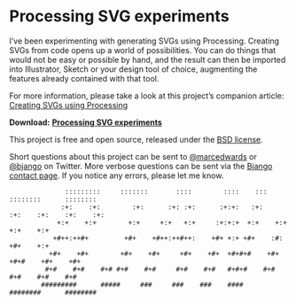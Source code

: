 # Processing SVG experiments

I’ve been experimenting with generating SVGs using Processing. Creating SVGs from code opens up a world of possibilities. You can do things that would not be easy or possible by hand, and the result can then be imported into Illustrator, Sketch or your design tool of choice, augmenting the features already contained with that tool.

For more information, please take a look at this project’s companion article: [Creating SVGs using Processing](https://bjango.com/articles/processingsvg/)

**Download:** **[Processing SVG experiments](https://github.com/bjango/Processing-SVG-experiments/archive/master.zip)**

This project is free and open source, released under the [BSD license](https://github.com/bjango/Processing-SVG-experiments/blob/master/LICENSE).

Short questions about this project can be sent to [@marcedwards](https://twitter.com/marcedwards) or [@bjango](https://twitter.com/bjango) on Twitter. More verbose questions can be sent via the [Bjango contact page](https://bjango.com/contact/). If you notice any errors, please let me know.

```
              :::::::::     :::::::       ::::        ::::    :::     ::::::::      :::::::: 
             :+:    :+:        :+:      :+: :+:      :+:+:   :+:    :+:    :+:    :+:    :+: 
            +:+    +:+        +:+     +:+   +:+     :+:+:+  +:+    +:+           +:+    +:+  
           +#++:++#+         +#+    +#++:++#++:    +#+ +:+ +#+    :#:           +#+    +:+   
          +#+    +#+        +#+    +#+     +#+    +#+  +#+#+#    +#+   +#+#    +#+    +#+    
         #+#    #+#    #+# #+#    #+#     #+#    #+#   #+#+#    #+#    #+#    #+#    #+#     
        #########      #####     ###     ###    ###    ####     ########      ######## 
```

